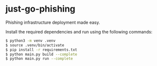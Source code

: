 # just-go-phishing
Phishing infrastructure deployment made easy.

Install the required dependencies and run using the following commands:

```bash
$ python3 -m venv .venv
$ source .venv/bin/activate
$ pip install -r requirements.txt
$ python main.py build --complete
$ python main.py run --complete
```
